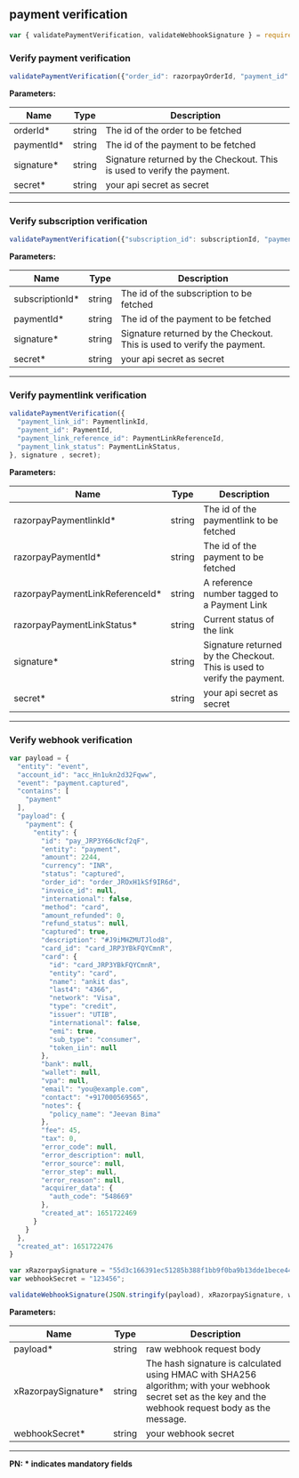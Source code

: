 ## payment verification

```js
var { validatePaymentVerification, validateWebhookSignature } = require('./dist/utils/razorpay-utils');
```

### Verify payment verification

```js
validatePaymentVerification({"order_id": razorpayOrderId, "payment_id": razorpayPaymentId }, signature, secret);
```

**Parameters:**


| Name  | Type      | Description                                      |
|-------|-----------|--------------------------------------------------|
| orderId*  | string | The id of the order to be fetched  |
| paymentId*    | string | The id of the payment to be fetched |
| signature* | string   | Signature returned by the Checkout. This is used to verify the payment. |
| secret* | string   | your api secret as secret |

-------------------------------------------------------------------------------------------------------
### Verify subscription verification

```js
validatePaymentVerification({"subscription_id": subscriptionId, "payment_id": razorpayPaymentId }, signature, secret)
```

**Parameters:**


| Name  | Type      | Description                                      |
|-------|-----------|--------------------------------------------------|
| subscriptionId*  | string | The id of the subscription to be fetched  |
| paymentId*    | string | The id of the payment to be fetched |
| signature* | string   | Signature returned by the Checkout. This is used to verify the payment. |
| secret* | string   | your api secret as secret |

-------------------------------------------------------------------------------------------------------
### Verify paymentlink verification

```js
validatePaymentVerification({
  "payment_link_id": PaymentlinkId,
  "payment_id": PaymentId,
  "payment_link_reference_id": PaymentLinkReferenceId,
  "payment_link_status": PaymentLinkStatus,
}, signature , secret);
```

**Parameters:**


| Name  | Type      | Description                                      |
|-------|-----------|--------------------------------------------------|
| razorpayPaymentlinkId*  | string | The id of the paymentlink to be fetched  |
| razorpayPaymentId*  | string | The id of the payment to be fetched  |
| razorpayPaymentLinkReferenceId*  | string |  A reference number tagged to a Payment Link |
| razorpayPaymentLinkStatus*  | string | Current status of the link  |
| signature* | string   | Signature returned by the Checkout. This is used to verify the payment. |
| secret* | string   | your api secret as secret |

-------------------------------------------------------------------------------------------------------

### Verify webhook verification

```js
var payload = {
  "entity": "event",
  "account_id": "acc_Hn1ukn2d32Fqww",
  "event": "payment.captured",
  "contains": [
    "payment"
  ],
  "payload": {
    "payment": {
      "entity": {
        "id": "pay_JRP3Y66cNcf2qF",
        "entity": "payment",
        "amount": 2244,
        "currency": "INR",
        "status": "captured",
        "order_id": "order_JROxH1kSf9IR6d",
        "invoice_id": null,
        "international": false,
        "method": "card",
        "amount_refunded": 0,
        "refund_status": null,
        "captured": true,
        "description": "#J9iMHZMUTJlod8",
        "card_id": "card_JRP3YBkFQYCmnR",
        "card": {
          "id": "card_JRP3YBkFQYCmnR",
          "entity": "card",
          "name": "ankit das",
          "last4": "4366",
          "network": "Visa",
          "type": "credit",
          "issuer": "UTIB",
          "international": false,
          "emi": true,
          "sub_type": "consumer",
          "token_iin": null
        },
        "bank": null,
        "wallet": null,
        "vpa": null,
        "email": "you@example.com",
        "contact": "+917000569565",
        "notes": {
          "policy_name": "Jeevan Bima"
        },
        "fee": 45,
        "tax": 0,
        "error_code": null,
        "error_description": null,
        "error_source": null,
        "error_step": null,
        "error_reason": null,
        "acquirer_data": {
          "auth_code": "548669"
        },
        "created_at": 1651722469
      }
    }
  },
  "created_at": 1651722476
}

var xRazorpaySignature = "55d3c166391ec51285b388f1bb9f0ba9b13dde1bece4484aaac6edd34a01459a"
var webhookSecret = "123456";

validateWebhookSignature(JSON.stringify(payload), xRazorpaySignature, webhookSecret)
```

**Parameters:**


| Name  | Type      | Description                                      |
|-------|-----------|--------------------------------------------------|
| payload*  | string | raw webhook request body  |
| xRazorpaySignature*  | string | The hash signature is calculated using HMAC with SHA256 algorithm; with your webhook secret set as the key and the webhook request body as the message.  |
| webhookSecret* | string   | your webhook secret |

-------------------------------------------------------------------------------------------------------

**PN: * indicates mandatory fields**
<br>
<br>